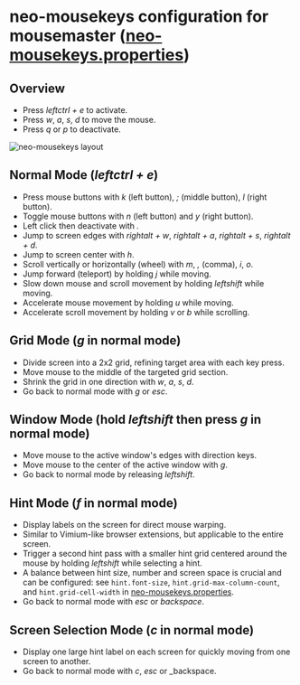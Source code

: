 # neo-mousekeys configuration for mousemaster ([neo-mousekeys.properties](neo-mousekeys.properties))

## Overview

- Press _leftctrl + e_ to activate.
- Press _w_, _a_, _s_, _d_ to move the mouse.
- Press _q_ or _p_ to deactivate.

![neo-mousekeys layout](https://github.com/petoncle/mousemaster/assets/39304282/c1648953-8acb-49e3-abb5-8106b7502105)

## Normal Mode (_leftctrl + e_)

- Press mouse buttons with _k_ (left button), _;_ (middle button), _l_ (right button).
- Toggle mouse buttons with _n_ (left button) and _y_ (right button).
- Left click then deactivate with _._
- Jump to screen edges with _rightalt + w_, _rightalt + a_, _rightalt + s_, _rightalt + d_.
- Jump to screen center with _h_.
- Scroll vertically or horizontally (wheel) with _m_, _,_ (comma), _i_, _o_.
- Jump forward (teleport) by holding _j_ while moving.
- Slow down mouse and scroll movement by holding _leftshift_ while moving.
- Accelerate mouse movement by holding _u_ while moving.
- Accelerate scroll movement by holding _v_ or _b_ while scrolling.

## Grid Mode (_g_ in normal mode)

- Divide screen into a 2x2 grid, refining target area with each key press.
- Move mouse to the middle of the targeted grid section.
- Shrink the grid in one direction with _w_, _a_, _s_, _d_.
- Go back to normal mode with _g_ or _esc_.

## Window Mode (hold _leftshift_ then press _g_ in normal mode)

- Move mouse to the active window's edges with direction keys.
- Move mouse to the center of the active window with _g_.
- Go back to normal mode by releasing _leftshift_.

## Hint Mode (_f_ in normal mode)

- Display labels on the screen for direct mouse warping.
- Similar to Vimium-like browser extensions, but applicable to the entire screen.
- Trigger a second hint pass with a smaller hint grid centered around the mouse by holding _leftshift_ while selecting a hint.
- A balance between hint size, number and screen space is crucial and can be configured: see `hint.font-size`, `hint.grid-max-column-count`, and `hint.grid-cell-width` in [neo-mousekeys.properties](neo-mousekeys.properties).
- Go back to normal mode with _esc_ or _backspace_.

## Screen Selection Mode (_c_ in normal mode)

- Display one large hint label on each screen for quickly moving from one screen to another.
- Go back to normal mode with _c_, _esc_ or _backspace.